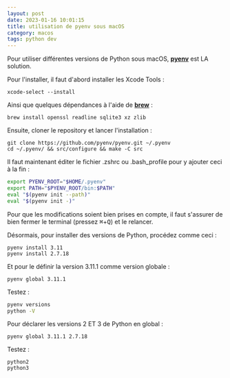 ```yaml
---
layout: post
date: 2023-01-16 10:01:15
title: utilisation de pyenv sous macOS
category: macos
tags: python dev
---  
```


Pour utiliser différentes versions de Python sous macOS, [**pyenv**](https://github.com/pyenv/pyenv) est LA solution.

Pour l'installer, il faut d'abord installer les Xcode Tools :  
```shell
xcode-select --install
```
Ainsi que quelques dépendances à l'aide de [**brew**](https://docs.brew.sh/Installation) :  
```shell
brew install openssl readline sqlite3 xz zlib
```

Ensuite, cloner le repository et lancer l'installation :  
```shell
git clone https://github.com/pyenv/pyenv.git ~/.pyenv
cd ~/.pyenv/ && src/configure && make -C src
```

Il faut maintenant éditer le fichier .zshrc ou .bash_profile pour y ajouter ceci à la fin :
```bash
export PYENV_ROOT="$HOME/.pyenv" 
export PATH="$PYENV_ROOT/bin:$PATH" 
eval "$(pyenv init --path)" 
eval "$(pyenv init -)"
```
Pour que les modifications soient bien prises en compte, il faut s'assurer de bien fermer le terminal (pressez <kbd>⌘</kbd>+<kbd>Q</kbd>) et le relancer.

Désormais, pour installer des versions de Python, procédez comme ceci :  
```shell
pyenv install 3.11
pyenv install 2.7.18
```

Et pour le définir la version 3.11.1 comme version globale :  
```shell
pyenv global 3.11.1
```

Testez :
```bash
pyenv versions
python -V
```

Pour déclarer les versions 2 ET 3 de Python en global :
```shell
pyenv global 3.11.1 2.7.18
```
Testez :  
```shell
python2
python3
```
